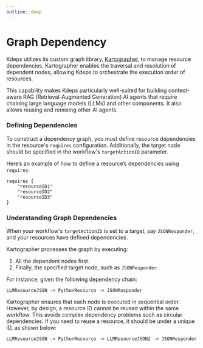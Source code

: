 ```yaml
---
outline: deep
---
```


# Graph Dependency

Kdeps utilizes its custom graph library, [Kartographer](https://github.com/kdeps/kartographer), to manage resource
dependencies. Kartographer enables the traversal and resolution of dependent nodes, allowing Kdeps to
orchestrate the execution order of resources.

This capability makes Kdeps particularly well-suited for building context-aware RAG (Retrieval-Augmented Generation) AI
agents that require chaining large language models (LLMs) and other components. It also allows reusing and remixing
other AI agents.

### Defining Dependencies

To construct a dependency graph, you must define resource dependencies in the resource's `requires`
configuration. Additionally, the target node should be specified in the workflow's `targetActionID` parameter.

Here’s an example of how to define a resource’s dependencies using `requires`:

```apl
requires {
    "resourceID1"
    "resourceID2"
    "resourceID3"
}
```

### Understanding Graph Dependencies

When your workflow's `targetActionID` is set to a target, say `JSONResponder`, and your resources have defined dependencies.

Kartographer processes the graph by executing:

1. All the dependent nodes first.
2. Finally, the specified target node, such as `JSONResponder`.

For instance, given the following dependency chain:

`LLMResourceJSON -> PythonResource -> JSONResponder`

Kartographer ensures that each node is executed in sequential order. However, by design, a resource ID cannot be reused
within the same workflow. This avoids complex dependency problems such as circular dependencies. If you need to reuse a
resource, it should be under a unique ID, as shown below:

`LLMResourceJSON -> PythonResource -> LLMResourceJSON2 -> JSONResponder`
